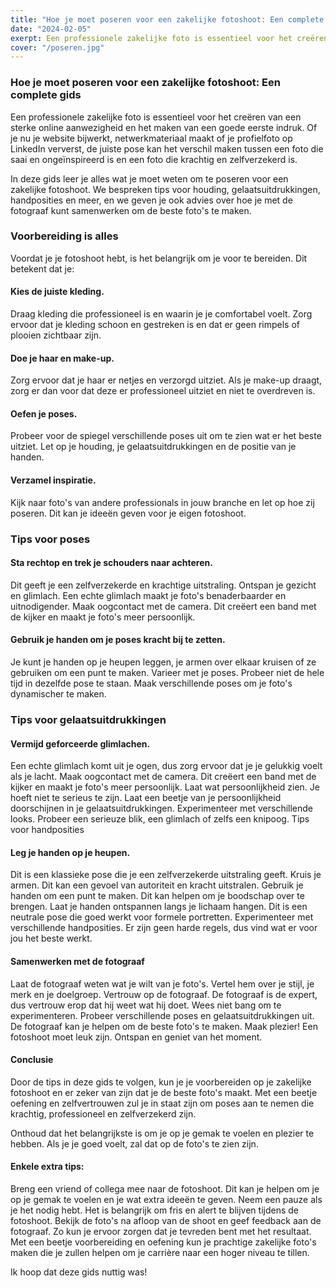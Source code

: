 ```yaml
---
title: "Hoe je moet poseren voor een zakelijke fotoshoot: Een complete gids "
date: "2024-02-05"
exerpt: Een professionele zakelijke foto is essentieel voor het creëren van een sterke online aanwezigheid en het maken van een goede eerste indruk....
cover: "/poseren.jpg"
---
```


### Hoe je moet poseren voor een zakelijke fotoshoot: Een complete gids

Een professionele zakelijke foto is essentieel voor het creëren van een sterke online aanwezigheid en het maken van een goede eerste indruk. Of je nu je website bijwerkt, netwerkmateriaal maakt of je profielfoto op LinkedIn ververst, de juiste pose kan het verschil maken tussen een foto die saai en ongeïnspireerd is en een foto die krachtig en zelfverzekerd is.

In deze gids leer je alles wat je moet weten om te poseren voor een zakelijke fotoshoot. We bespreken tips voor houding, gelaatsuitdrukkingen, handposities en meer, en we geven je ook advies over hoe je met de fotograaf kunt samenwerken om de beste foto's te maken.

### Voorbereiding is alles

Voordat je je fotoshoot hebt, is het belangrijk om je voor te bereiden. Dit betekent dat je:

#### Kies de juiste kleding.

Draag kleding die professioneel is en waarin je je comfortabel voelt. Zorg ervoor dat je kleding schoon en gestreken is en dat er geen rimpels of plooien zichtbaar zijn.

#### Doe je haar en make-up.

Zorg ervoor dat je haar er netjes en verzorgd uitziet. Als je make-up draagt, zorg er dan voor dat deze er professioneel uitziet en niet te overdreven is.

#### Oefen je poses.

Probeer voor de spiegel verschillende poses uit om te zien wat er het beste uitziet. Let op je houding, je gelaatsuitdrukkingen en de positie van je handen.

#### Verzamel inspiratie.

Kijk naar foto's van andere professionals in jouw branche en let op hoe zij poseren. Dit kan je ideeën geven voor je eigen fotoshoot.

### Tips voor poses

#### Sta rechtop en trek je schouders naar achteren.

Dit geeft je een zelfverzekerde en krachtige uitstraling.
Ontspan je gezicht en glimlach. Een echte glimlach maakt je foto's benaderbaarder en uitnodigender.
Maak oogcontact met de camera. Dit creëert een band met de kijker en maakt je foto's meer persoonlijk.

#### Gebruik je handen om je poses kracht bij te zetten.

Je kunt je handen op je heupen leggen, je armen over elkaar kruisen of ze gebruiken om een ​​punt te maken.
Varieer met je poses. Probeer niet de hele tijd in dezelfde pose te staan. Maak verschillende poses om je foto's dynamischer te maken.

### Tips voor gelaatsuitdrukkingen

#### Vermijd geforceerde glimlachen.

Een echte glimlach komt uit je ogen, dus zorg ervoor dat je je gelukkig voelt als je lacht.
Maak oogcontact met de camera. Dit creëert een band met de kijker en maakt je foto's meer persoonlijk.
Laat wat persoonlijkheid zien. Je hoeft niet te serieus te zijn. Laat een beetje van je persoonlijkheid doorschijnen in je gelaatsuitdrukkingen.
Experimenteer met verschillende looks. Probeer een serieuze blik, een glimlach of zelfs een knipoog.
Tips voor handposities

#### Leg je handen op je heupen.

Dit is een klassieke pose die je een zelfverzekerde uitstraling geeft.
Kruis je armen. Dit kan een gevoel van autoriteit en kracht uitstralen.
Gebruik je handen om een ​​punt te maken. Dit kan helpen om je boodschap over te brengen.
Laat je handen ontspannen langs je lichaam hangen. Dit is een neutrale pose die goed werkt voor formele portretten.
Experimenteer met verschillende handposities. Er zijn geen harde regels, dus vind wat er voor jou het beste werkt.

#### Samenwerken met de fotograaf

Laat de fotograaf weten wat je wilt van je foto's. Vertel hem over je stijl, je merk en je doelgroep.
Vertrouw op de fotograaf. De fotograaf is de expert, dus vertrouw erop dat hij weet wat hij doet.
Wees niet bang om te experimenteren. Probeer verschillende poses en gelaatsuitdrukkingen uit. De fotograaf kan je helpen om de beste foto's te maken.
Maak plezier! Een fotoshoot moet leuk zijn. Ontspan en geniet van het moment.

#### Conclusie

Door de tips in deze gids te volgen, kun je je voorbereiden op je zakelijke fotoshoot en er zeker van zijn dat je de beste foto's maakt. Met een beetje oefening en zelfvertrouwen zul je in staat zijn om poses aan te nemen die krachtig, professioneel en zelfverzekerd zijn.

Onthoud dat het belangrijkste is om je op je gemak te voelen en plezier te hebben. Als je je goed voelt, zal dat op de foto's te zien zijn.

#### Enkele extra tips:

Breng een vriend of collega mee naar de fotoshoot. Dit kan je helpen om je op je gemak te voelen en je wat extra ideeën te geven.
Neem een pauze als je het nodig hebt. Het is belangrijk om fris en alert te blijven tijdens de fotoshoot.
Bekijk de foto's na afloop van de shoot en geef feedback aan de fotograaf. Zo kun je ervoor zorgen dat je tevreden bent met het resultaat.
Met een beetje voorbereiding en oefening kun je prachtige zakelijke foto's maken die je zullen helpen om je carrière naar een hoger niveau te tillen.

Ik hoop dat deze gids nuttig was!
